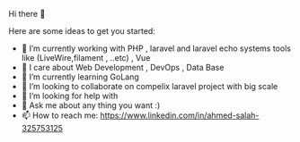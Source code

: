 Hi there 👋


Here are some ideas to get you started:

- 🔭 I’m currently working with PHP , laravel and laravel echo systems tools like (LiveWire,filament , ..etc) , Vue
- 🔭 I care about Web Development , DevOps , Data Base
- 🌱 I’m currently learning GoLang
- 👯 I’m looking to collaborate on compelix laravel project with big scale 
- 🤔 I’m looking for help with 
- 💬 Ask me about any thing you want :)
- 📫 How to reach me:  https://www.linkedin.com/in/ahmed-salah-325753125
